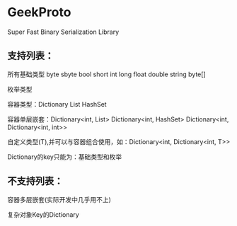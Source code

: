 # GeekProto
Super Fast Binary Serialization Library

## 支持列表： ##
所有基础类型 byte sbyte bool short int long float double string byte[]

枚举类型

容器类型：Dictionary List HashSet

容器单层嵌套：Dictionary<int, List<int>> Dictionary<int, HashSet<int>> Dictionary<int, Dictionary<int, int>>

自定义类型(T),并可以与容器组合使用，如：Dictionary<int, Dictionary<int, T>>

Dictionary的key只能为：基础类型和枚举

## 不支持列表： ##
容器多层嵌套(实际开发中几乎用不上)

复杂对象Key的Dictionary


  
